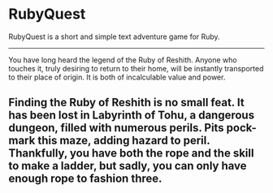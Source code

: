 
# RubyQuest
RubyQuest is a short and simple text adventure game for Ruby.

---
You have long heard the legend of the Ruby of Reshith.  Anyone who touches
it, truly desiring to return to their home, will be instantly transported to
their place of origin.  It is both of incalculable value and power.

Finding the Ruby of Reshith is no small feat.  It has been lost in Labyrinth
of Tohu, a dangerous dungeon, filled with numerous perils.  Pits pock-mark
this maze, adding hazard to peril.  Thankfully, you have both the rope and the
skill to make a ladder, but sadly, you can only have enough rope to fashion
three.
---
